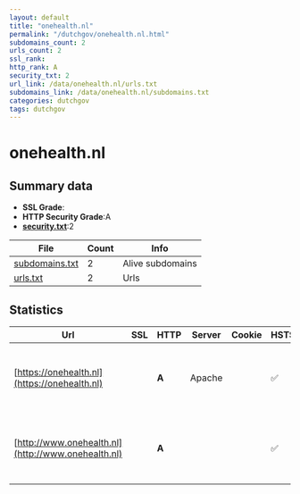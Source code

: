 ```yaml
---
layout: default
title: "onehealth.nl"
permalink: "/dutchgov/onehealth.nl.html"
subdomains_count: 2
urls_count: 2
ssl_rank: 
http_rank: A
security_txt: 2
url_link: /data/onehealth.nl/urls.txt
subdomains_link: /data/onehealth.nl/subdomains.txt
categories: dutchgov
tags: dutchgov
---
```



# onehealth.nl
## Summary data


 - **SSL Grade**:
 - **HTTP Security Grade**:A
 - **[security.txt](https://www.digitaleoverheid.nl/nieuws/standaard-security-txt-nu-verplicht-voor-overheid/)**:2


| File       | Count | Info |
|------------|-------|------|
|[subdomains.txt](/DutchGovScope/data/onehealth.nl/subdomains.txt)|2|Alive subdomains|
|[urls.txt](/DutchGovScope/data/onehealth.nl/urls.txt)|2|Urls|


## Statistics


| Url | SSL | HTTP | Server | Cookie | HSTS | CORS | CTO | CSP | XFO | XXP | RP |FP| Tech |Title |
|--------|-------|-------|------|------|------|------|------|------|------|------|------|------|------|------|
|[https://onehealth.nl](https://onehealth.nl)| | **A**|Apache| |:white_check_mark: | | | | :white_check_mark: | :white_check_mark: | :white_check_mark: | |Apache HTTP Server Drupal HSTS PHP|Home | One Healt...|
|[http://www.onehealth.nl](http://www.onehealth.nl)| | **A**|| |:white_check_mark: | | | | :white_check_mark: | :white_check_mark: | :white_check_mark: | |Apache HTTP Server Drupal HSTS PHP||


